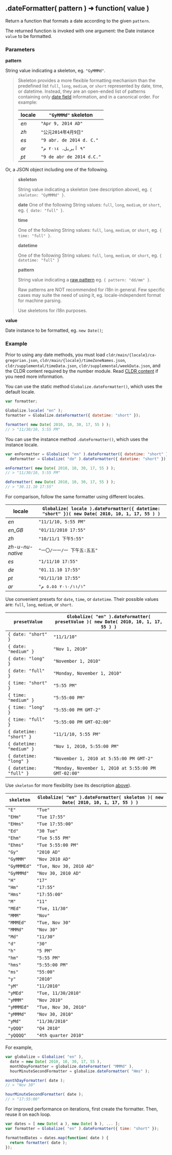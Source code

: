 ## .dateFormatter( pattern ) ➜ function( value )

Return a function that formats a date according to the given `pattern`.

The returned function is invoked with one argument: the Date instance `value` to
be formatted.

### Parameters

**pattern**

String value indicating a skeleton, eg. `"GyMMMd"`.

> Skeleton provides a more flexible formatting mechanism than the predefined
> list `full`, `long`, `medium`, or `short` represented by date, time, or
> datetime.  Instead, they are an open-ended list of patterns containing
> only [date
> field](http://www.unicode.org/reports/tr35/tr35-dates.html#Date_Field_Symbol_Table)
> information, and in a canonical order. For example:
>
> | locale | `"GyMMMd"` skeleton |
> | --- | --- |
> | *en* | `"Apr 9, 2014 AD"` |
> | *zh* | `"公元2014年4月9日"` |
> | *es* | `"9 abr. de 2014 d. C."` |
> | *ar* | `"٩ أبريل، ٢٠١٤ م"` |
> | *pt* | `"9 de abr de 2014 d.C."` |

Or, a JSON object including one of the following.

> **skeleton**
>
> String value indicating a skeleton (see description above), eg.
> `{ skeleton: "GyMMMd" }`.
>
> **date**
> One of the following String values: `full`, `long`, `medium`, or `short`, eg.
> `{ date: "full" }`.
>
> **time**
>
> One of the following String values: `full`, `long`, `medium`, or `short`, eg.
> `{ time: "full" }`.
>
> **datetime**
>
> One of the following String values: `full`, `long`, `medium`, or `short`, eg.
> `{ datetime: "full" }`
>
> **pattern**
>
> String value indicating a
> [raw pattern](http://www.unicode.org/reports/tr35/tr35-dates.html#Date_Field_Symbol_Table)
> eg. `{ pattern: "dd/mm" }`.
>
> Raw patterns are NOT recommended for i18n in general. Few specific cases may
> suite the need of using it, eg. locale-independent format for machine parsing.
>
> Use skeletons for i18n purposes.

**value**

Date instance to be formatted, eg. `new Date()`;

### Example

Prior to using any date methods, you must load
`cldr/main/{locale}/ca-gregorian.json`, `cldr/main/{locale}/timeZoneNames.json`,
`cldr/supplemental/timeData.json`, `cldr/supplemental/weekData.json`, and the
CLDR content required by the number module. Read [CLDR content][] if you need
more information.

[CLDR content]: ../../../README.md#2-cldr-content

You can use the static method `Globalize.dateFormatter()`, which uses the default
locale.

```javascript
var formatter;

Globalize.locale( "en" );
formatter = Globalize.dateFormatter({ datetime: "short" });

formatter( new Date( 2010, 10, 30, 17, 55 ) );
// > "11/30/10, 5:55 PM"
```

You can use the instance method `.dateFormatter()`, which uses the instance locale.

```javascript
var enFormatter = Globalize( "en" ).dateFormatter({ datetime: "short" }),
  deFormatter = Globalize( "de" ).dateFormatter({ datetime: "short" });

enFormatter( new Date( 2010, 10, 30, 17, 55 ) );
// > "11/30/10, 5:55 PM"

deFormatter( new Date( 2010, 10, 30, 17, 55 ) );
// > "30.11.10 17:55"
```

For comparison, follow the same formatter using different locales.

| locale | `Globalize( locale ).dateFormatter({ datetime: "short" })( new Date( 2010, 10, 1, 17, 55 ) )` |
| --- | --- |
| *en* | `"11/1/10, 5:55 PM"` |
| *en_GB* | `"01/11/2010 17:55"` |
| *zh* | `"10/11/1 下午5:55"` |
| *zh-u-nu-native* | `"一〇/一一/一 下午五:五五"` |
| *es* | `"1/11/10 17:55"` |
| *de* | `"01.11.10 17:55"` |
| *pt* | `"01/11/10 17:55"` |
| *ar* | `"١‏/١١‏/٢٠١٠ ٥،٥٥ م"` |

Use convenient presets for `date`, `time`, or `datetime`. Their possible values
are: `full`, `long`, `medium`, or `short`.

| `presetValue` | `Globalize( "en" ).dateFormatter( presetValue )( new Date( 2010, 10, 1, 17, 55 ) )` |
| --- | --- |
| `{ date: "short" }` | `"11/1/10"` |
| `{ date: "medium" }` | `"Nov 1, 2010"` |
| `{ date: "long" }` | `"November 1, 2010"` |
| `{ date: "full" }` | `"Monday, November 1, 2010"` |
| `{ time: "short" }` | `"5:55 PM"` |
| `{ time: "medium" }` | `"5:55:00 PM"` |
| `{ time: "long" }` | `"5:55:00 PM GMT-2"` |
| `{ time: "full" }` | `"5:55:00 PM GMT-02:00"` |
| `{ datetime: "short" }` | `"11/1/10, 5:55 PM"` |
| `{ datetime: "medium" }` | `"Nov 1, 2010, 5:55:00 PM"` |
| `{ datetime: "long" }` | `"November 1, 2010 at 5:55:00 PM GMT-2"` |
| `{ datetime: "full" }` | `"Monday, November 1, 2010 at 5:55:00 PM GMT-02:00"` |

Use `skeleton` for more flexibility (see its description [above](#parameters)).

| `skeleton` | `Globalize( "en" ).dateFormatter( skeleton )( new Date( 2010, 10, 1, 17, 55 ) )` |
| --- | --- |
| `"E"` | `"Tue"` |
| `"EHm"` | `"Tue 17:55"` |
| `"EHms"` | `"Tue 17:55:00"` |
| `"Ed"` | `"30 Tue"` |
| `"Ehm"` | `"Tue 5:55 PM"` |
| `"Ehms"` | `"Tue 5:55:00 PM"` |
| `"Gy"` | `"2010 AD"` |
| `"GyMMM"` | `"Nov 2010 AD"` |
| `"GyMMMEd"` | `"Tue, Nov 30, 2010 AD"` |
| `"GyMMMd"` | `"Nov 30, 2010 AD"` |
| `"H"` | `"17"` |
| `"Hm"` | `"17:55"` |
| `"Hms"` | `"17:55:00"` |
| `"M"` | `"11"` |
| `"MEd"` | `"Tue, 11/30"` |
| `"MMM"` | `"Nov"` |
| `"MMMEd"` | `"Tue, Nov 30"` |
| `"MMMd"` | `"Nov 30"` |
| `"Md"` | `"11/30"` |
| `"d"` | `"30"` |
| `"h"` | `"5 PM"` |
| `"hm"` | `"5:55 PM"` |
| `"hms"` | `"5:55:00 PM"` |
| `"ms"` | `"55:00"` |
| `"y"` | `"2010"` |
| `"yM"` | `"11/2010"` |
| `"yMEd"` | `"Tue, 11/30/2010"` |
| `"yMMM"` | `"Nov 2010"` |
| `"yMMMEd"` | `"Tue, Nov 30, 2010"` |
| `"yMMMd"` | `"Nov 30, 2010"` |
| `"yMd"` | `"11/30/2010"` |
| `"yQQQ"` | `"Q4 2010"` |
| `"yQQQQ"` | `"4th quarter 2010"` |

For example,

```javascript
var globalize = Globalize( "en" ),
  date = new Date( 2010, 10, 30, 17, 55 ),
  monthDayFormatter = globalize.dateFormatter( "MMMd" ),
  hourMinuteSecondFormatter = globalize.dateFormatter( "Hms" );

monthDayFormatter( date );
// > "Nov 30"

hourMinuteSecondFormatter( date );
// > "17:55:00"
```

For improved performance on iterations, first create the formatter. Then, reuse
it on each loop.

```javascript
var dates = [ new Date( a ), new Date( b ), ... ];
var formatter = Globalize( "en" ).dateFormatter({ time: "short" });

formattedDates = dates.map(function( date ) {
  return formatter( date );
});
```
